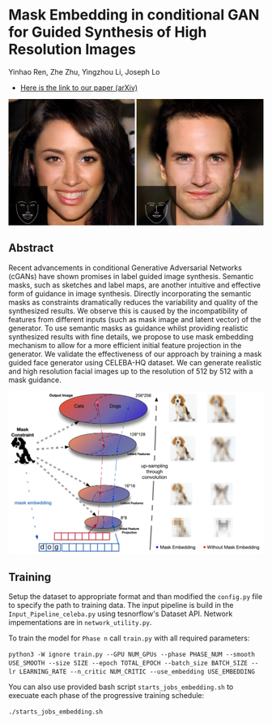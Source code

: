# Mask Embedding in conditional GAN for Guided Synthesis of High Resolution Images

Yinhao Ren, Zhe Zhu, Yingzhou Li, Joseph Lo

* [Here is the link to our paper (arXiv)](https://github.com/johnryh)

![](Figures/teaser.png)
## Abstract
Recent advancements in conditional Generative Adversarial Networks
(cGANs) have shown promises in label guided image synthesis. Semantic
masks, such as sketches and label maps, are another intuitive and
effective form of guidance in image synthesis. Directly incorporating
the semantic masks as constraints dramatically reduces the variability
and quality of the synthesized results. We observe this is caused by
the incompatibility of features  from different  inputs (such as mask
image and latent vector) of the generator. To use semantic masks as
guidance whilst providing realistic synthesized results with fine
details, we propose to use mask embedding mechanism  to allow for
a more efficient  initial feature projection  in the generator. We
validate the effectiveness of our approach by training a mask guided
face generator using  CELEBA-HQ dataset. We can generate realistic and
high resolution facial images up to the resolution of 512 by 512
with a mask guidance.

![](Figures/Sample_Space_Convolution.png)




## Training
Setup the dataset to appropriate format and than modified the `config.py` file to specify the path to training data. The input pipeline is build in the `Input_Pipeline_celeba.py` using tesnorflow's Dataset API. Network impementations are in `network_utility.py`. 

To train the model for `Phase n` call `train.py` with all required parameters:

`python3 -W ignore train.py --GPU NUM_GPUs --phase PHASE_NUM --smooth USE_SMOOTH --size SIZE --epoch TOTAL_EPOCH --batch_size BATCH_SIZE --lr LEARNING_RATE --n_critic NUM_CRITIC --use_embedding USE_EMBEDDING`

You can also use provided bash script `starts_jobs_embedding.sh` to execuate each phase of the progressive training schedule:

`./starts_jobs_embedding.sh`
